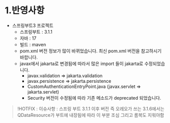 # 1.반영사항
- 스프링부트3 프로젝트
  - 스프링부트 : 3.1.1
  - 자바 : 17
  - 빌드 : maven
  - pom.xml 버전 정보가 많이 바뀌었습니다. 최신 pom.xml 버전을 참고하시기 바랍니다.
  - javax에서 jakarta로 변경됨에 따라서 많은 import 들이 jakarta로 수정되었습니다.
    - javax.validation => jakarta.validation
    - javax.persistence => jakarta.persistence
    - CustomAuthenticationEntryPoint.java (javax.servlet => jakarta.servlet)
    - Security 버전이 수정됨에 따라 기존 메소드가 deprecated 되었습니다.


> !HOTFIX : 이슈사항 : 스프링 부트 3.1.1 이후 버전 즉 오레오가 쓰는 3.1.6에서는 QDataResource가 부트에 내장됨에 따라 이 부분 조심
> 그리고 롬복도 지워야함

